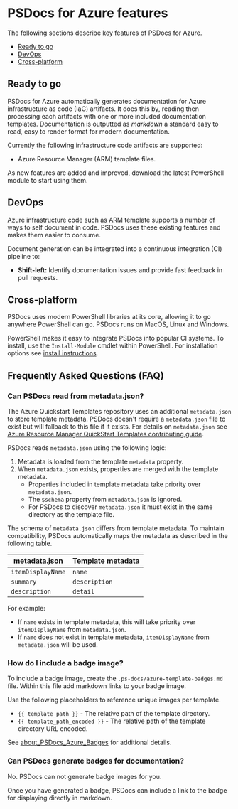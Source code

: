# PSDocs for Azure features

The following sections describe key features of PSDocs for Azure.

- [Ready to go](#ready-to-go)
- [DevOps](#devops)
- [Cross-platform](#cross-platform)

## Ready to go

PSDocs for Azure automatically generates documentation for Azure infrastructure as code (IaC) artifacts.
It does this by, reading then processing each artifacts with one or more included documentation templates.
Documentation is outputted as _markdown_ a standard easy to read, easy to render format for modern documentation.

Currently the following infrastructure code artifacts are supported:

- Azure Resource Manager (ARM) template files.

As new features are added and improved, download the latest PowerShell module to start using them.

## DevOps

Azure infrastructure code such as ARM template supports a number of ways to self document in code.
PSDocs uses these existing features and makes them easier to consume.

Document generation can be integrated into a continuous integration (CI) pipeline to:

- **Shift-left:** Identify documentation issues and provide fast feedback in pull requests.

## Cross-platform

PSDocs uses modern PowerShell libraries at its core, allowing it to go anywhere PowerShell can go.
PSDocs runs on MacOS, Linux and Windows.

PowerShell makes it easy to integrate PSDocs into popular CI systems.
To install, use the `Install-Module` cmdlet within PowerShell.
For installation options see [install instructions](install-instructions.md).

## Frequently Asked Questions (FAQ)

### Can PSDocs read from metadata.json?

The Azure Quickstart Templates repository uses an additional `metadata.json` to store template metadata.
PSDocs doesn't require a `metadata.json` file to exist but will fallback to this file if it exists.
For details on `metadata.json` see [Azure Resource Manager QuickStart Templates contributing guide].

PSDocs reads `metadata.json` using the following logic:

1. Metadata is loaded from the template `metadata` property.
2. When `metadata.json` exists, properties are merged with the template metadata.
   - Properties included in template metadata take priority over `metadata.json`.
   - The `$schema` property from `metadata.json` is ignored.
   - For PSDocs to discover `metadata.json` it must exist in the same directory as the template file.

The schema of `metadata.json` differs from template metadata.
To maintain compatibility, PSDocs automatically maps the metadata as described in the following table.

metadata.json     | Template metadata
-------------     | -----------------
`itemDisplayName` | `name`
`summary`         | `description`
`description`     | `detail`

For example:

- If `name` exists in template metadata, this will take priority over `itemDisplayName` from `metadata.json`.
- If `name` does not exist in template metadata, `itemDisplayName` from `metadata.json` will be used.

### How do I include a badge image?

To include a badge image, create the `.ps-docs/azure-template-badges.md` file.
Within this file add markdown links to your badge image.

Use the following placeholders to reference unique images per template.

- `{{ template_path }}` - The relative path of the template directory.
- `{{ template_path_encoded }}` - The relative path of the template directory URL encoded.

See [about_PSDocs_Azure_Badges] for additional details.

### Can PSDocs generate badges for documentation?

No.
PSDocs can not generate badge images for you.

Once you have generated a badge, PSDocs can include a link to the badge for displaying directly in markdown.

[about_PSDocs_Azure_Badges]: concepts/en-US/about_PSDocs_Azure_Badges.md
[Azure Resource Manager QuickStart Templates contributing guide]: https://github.com/Azure/azure-quickstart-templates/tree/master/1-CONTRIBUTION-GUIDE#metadatajson
